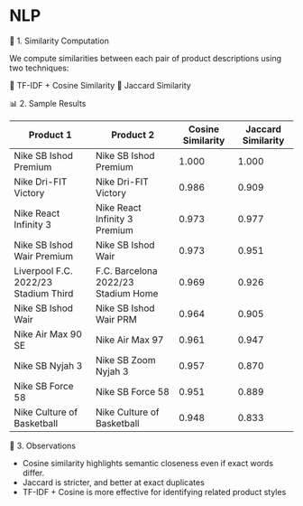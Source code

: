 
# NLP

 📐 1. Similarity Computation

We compute similarities between each pair of product descriptions using two techniques:

 🔹 TF-IDF + Cosine Similarity
 🔹 Jaccard Similarity


📊 2. Sample Results


| Product 1                            | Product 2                           | Cosine Similarity | Jaccard Similarity |
| ------------------------------------ | ----------------------------------- | ----------------- | ------------------ |
| Nike SB Ishod Premium                | Nike SB Ishod Premium               | 1.000             | 1.000              |
| Nike Dri-FIT Victory                 | Nike Dri-FIT Victory                | 0.986             | 0.909              |
| Nike React Infinity 3                | Nike React Infinity 3 Premium       | 0.973             | 0.977              |
| Nike SB Ishod Wair Premium           | Nike SB Ishod Wair                  | 0.973             | 0.951              |
| Liverpool F.C. 2022/23 Stadium Third | F.C. Barcelona 2022/23 Stadium Home | 0.969             | 0.926              |
| Nike SB Ishod Wair                   | Nike SB Ishod Wair PRM              | 0.964             | 0.905              |
| Nike Air Max 90 SE                   | Nike Air Max 97                     | 0.961             | 0.947              |
| Nike SB Nyjah 3                      | Nike SB Zoom Nyjah 3                | 0.957             | 0.870              |
| Nike SB Force 58                     | Nike SB Force 58                    | 0.951             | 0.889              |
| Nike Culture of Basketball           | Nike Culture of Basketball          | 0.948             | 0.833              |

          
📌 3. Observations

- Cosine similarity highlights semantic closeness even if exact words differ.
- Jaccard is stricter, and better at exact duplicates
- TF-IDF + Cosine is more effective for identifying related product styles


